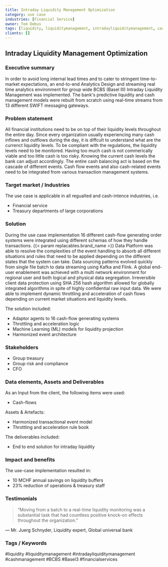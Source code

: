 ```yaml
---
title: Intraday Liquidity Management Optimization
category: use case
industries: [Financial Service]
owner: Tom Debus
tags: [liquidity, liquiditymanagement, intradayliquiditymanagement, cashmanagement, BCBS, Basel3, financialservices]
clients: []
---
```


## Intraday Liquidity Management Optimization

### Executive summary
In order to avoid long internal lead times and to cater to stringent time-to-market expectations, an end-to-end Analytics Design and streaming real time analytics environment for group wide BCBS (Basel III) Intraday Liquidity Management was implemented. The bank's predictive liquidity and cash management models were rebuilt from scratch using real-time streams from 13 different SWIFT messaging gateways.

### Problem statement
All financial institutions need to be on top of their liquidity levels throughout the entire day. Since every organization usually experiencing many cash inflows and outflows during the day, it is diffcult to understand what are the currenct liquidity levels. To be compliant with the regulations, the liquidity levels need to be monitored. Having too much cash is not commerically viable and too little cash is too risky. Knowing the current cash levels the bank can adjust accordingly. The entire cash balancing act is based on the cascade of different events. Cash flow events and also cash-related events need to be integrated from various transaction management systems. 

### Target market / Industries
The use case is applicable in all regualted and cash-intence industries, i.e. 
- Financial service
- Treasury departments of large corporations

### Solution
During the use case implementation 16 different cash-flow generating order systems were integrated using different schemas of how they handle transactions. 
{{< param replacables.brand_name  >}} Data Platform was able to resolve the complexities of the event handling to absorb all different situations and rules that need to be applied depending on the different states that the system can take.
Data sourcing patterns evolved quickly from single file batch to data streaming using Kafka and Flink. A global end-user enablement was achieved with a multi network environment for regional user and both logical and physical data segregation. Irreversible client data protection using SHA 256 hash algorithm allowed for globally integrated algorithms in spite of highly confidential raw input data.
We were able to implement dynamic throttling and acceleration of cash flows depending on current market situations and liquidity levels.

The solution included:
- Adaptor agents to 16 cash-flow generating systems
- Throttling and acceleration logic
- Machine Learning (ML) models for liquidity projection
- Harmonized event architecture

### Stakeholders
- Group treasury
- Group risk and compliance
- CFO

### Data elements, Assets and Deliverables
As an Input from the client, the following items were used:
- Cash-flows

Assets & Artefacts:
- Harmonized transactional event model
- Throttling and acceleration rule book

The deliverables included:
- End to end solution for intraday liquidity

### Impact and benefits
The use-case implementation resulted in:
- 10 MCHF annual savings on liquidity buffers
- 23% reduction of operations & treasury staff

### Testimonials
>“Moving from a batch to a real-time liquidity monitoring was a substantial task that had countless positive knock-on effects throughout the organization.”

— Mr. Juerg Schnyder, Liquidity expert, Global universal bank

### Tags / Keywords
#liquidity #liquiditymanagement #intradayliquiditymanagement #cashmanagement #BCBS #Basel3 #financialservices